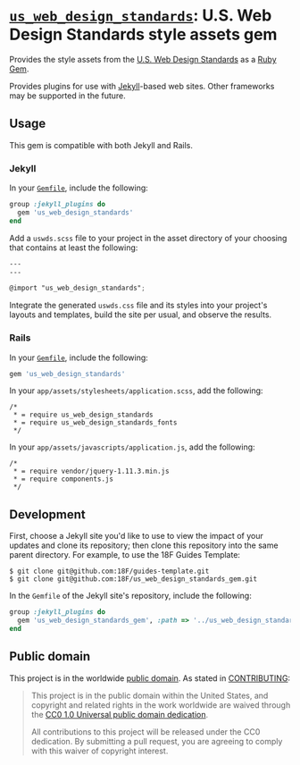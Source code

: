 # [`us_web_design_standards`](https://rubygems.org/gems/us_web_design_standards): U.S. Web Design Standards style assets gem

Provides the style assets from the [U.S. Web Design
Standards](https://playbook.cio.gov/designstandards) as a [Ruby
Gem](https://rubygems.org/).

Provides plugins for use with [Jekyll](https://jekyllrb.com/)-based web sites.
Other frameworks may be supported in the future.

## Usage

This gem is compatible with both Jekyll and Rails.

### Jekyll

In your [`Gemfile`](http://bundler.io/gemfile.html), include the following:

```ruby
group :jekyll_plugins do
  gem 'us_web_design_standards'
end
```

Add a `uswds.scss` file to your project in the asset directory of your
choosing that contains at least the following:

```scss
---
---

@import "us_web_design_standards";
```

Integrate the generated `uswds.css` file and its styles into your project's
layouts and templates, build the site per usual, and observe the results.

### Rails

In your [`Gemfile`](http://bundler.io/gemfile.html), include the following:

```ruby
gem 'us_web_design_standards'
```

In your `app/assets/stylesheets/application.scss`, add the following:

```
/*
 * = require us_web_design_standards
 * = require us_web_design_standards_fonts
 */
```

In your `app/assets/javascripts/application.js`, add the following:

```
/*
 * = require vendor/jquery-1.11.3.min.js
 * = require components.js
 */
```

## Development

First, choose a Jekyll site you'd like to use to view the impact of your
updates and clone its repository; then clone this repository into the same
parent directory. For example, to use the 18F Guides Template:

```shell
$ git clone git@github.com:18F/guides-template.git
$ git clone git@github.com:18F/us_web_design_standards_gem.git
```

In the `Gemfile` of the Jekyll site's repository, include the following:

```ruby
group :jekyll_plugins do
  gem 'us_web_design_standards_gem', :path => '../us_web_design_standards_gem'
end
```

## Public domain

This project is in the worldwide [public domain](LICENSE.md). As stated in [CONTRIBUTING](CONTRIBUTING.md):

> This project is in the public domain within the United States, and copyright and related rights in the work worldwide are waived through the [CC0 1.0 Universal public domain dedication](https://creativecommons.org/publicdomain/zero/1.0/).
>
> All contributions to this project will be released under the CC0
>dedication. By submitting a pull request, you are agreeing to comply
>with this waiver of copyright interest.
